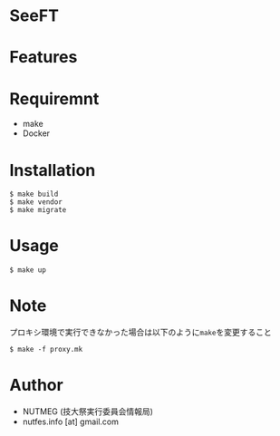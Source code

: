 # SeeFT

# Features

# Requiremnt
- make
- Docker

# Installation
```
$ make build
$ make vendor
$ make migrate
```

# Usage
```
$ make up
```

# Note
プロキシ環境で実行できなかった場合は以下のように`make`を変更すること
```
$ make -f proxy.mk
```

# Author
- NUTMEG (技大祭実行委員会情報局)
- nutfes.info [at] gmail.com

